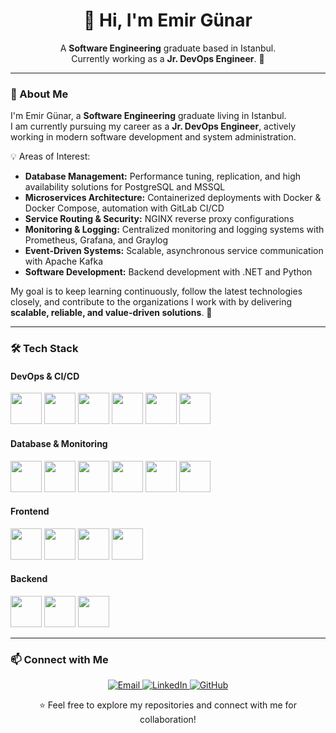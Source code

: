 <h1 align="center">👋 Hi, I'm Emir Günar</h1>

<p align="center">
  A <b>Software Engineering</b> graduate based in Istanbul.<br>
  Currently working as a <b>Jr. DevOps Engineer</b>. 🚀
</p>

---

### 🚀 About Me  

I'm Emir Günar, a **Software Engineering** graduate living in Istanbul.  
I am currently pursuing my career as a **Jr. DevOps Engineer**, actively working in modern software development and system administration.  

💡 Areas of Interest:  
- **Database Management:** Performance tuning, replication, and high availability solutions for PostgreSQL and MSSQL  
- **Microservices Architecture:** Containerized deployments with Docker & Docker Compose, automation with GitLab CI/CD  
- **Service Routing & Security:** NGINX reverse proxy configurations  
- **Monitoring & Logging:** Centralized monitoring and logging systems with Prometheus, Grafana, and Graylog  
- **Event-Driven Systems:** Scalable, asynchronous service communication with Apache Kafka  
- **Software Development:** Backend development with .NET and Python  

My goal is to keep learning continuously, follow the latest technologies closely, and contribute to the organizations I work with by delivering **scalable, reliable, and value-driven solutions**. 🚀

---

### 🛠️ Tech Stack

#### DevOps & CI/CD
<p>
  <img src="https://cdn.jsdelivr.net/gh/devicons/devicon/icons/linux/linux-original.svg" width="50"/>
  <img src="https://cdn.jsdelivr.net/gh/devicons/devicon/icons/docker/docker-original.svg" width="50"/>
  <img src="https://cdn.jsdelivr.net/gh/devicons/devicon/icons/nginx/nginx-original.svg" width="50"/>
  <img src="https://cdn.jsdelivr.net/gh/devicons/devicon/icons/gitlab/gitlab-original.svg" width="50"/>
  <img src="https://cdn.jsdelivr.net/gh/devicons/devicon/icons/azure/azure-original.svg" width="50"/>
  <img src="https://cdn.jsdelivr.net/gh/devicons/devicon/icons/github/github-original.svg" width="50"/>
</p>

#### Database & Monitoring
<p>
  <img src="https://cdn.jsdelivr.net/gh/devicons/devicon/icons/postgresql/postgresql-original.svg" width="50"/>
  <img src="https://cdn.jsdelivr.net/gh/devicons/devicon/icons/microsoftsqlserver/microsoftsqlserver-plain.svg" width="50"/>
  <img src="https://cdn.jsdelivr.net/gh/devicons/devicon/icons/oracle/oracle-original.svg" width="50"/>
  <img src="https://cdn.jsdelivr.net/gh/devicons/devicon/icons/apachekafka/apachekafka-original.svg" width="50"/>
  <img src="https://cdn.jsdelivr.net/gh/devicons/devicon/icons/prometheus/prometheus-original.svg" width="50"/>
  <img src="https://cdn.jsdelivr.net/gh/devicons/devicon/icons/grafana/grafana-original.svg" width="50"/>
</p>

#### Frontend
<p>
  <img src="https://cdn.jsdelivr.net/gh/devicons/devicon/icons/html5/html5-original.svg" width="50"/>
  <img src="https://cdn.jsdelivr.net/gh/devicons/devicon/icons/css3/css3-original.svg" width="50"/>
  <img src="https://cdn.jsdelivr.net/gh/devicons/devicon/icons/react/react-original.svg" width="50"/>
  <img src="https://cdn.jsdelivr.net/gh/devicons/devicon/icons/flutter/flutter-original.svg" width="50"/>
</p>

#### Backend
<p>
  <img src="https://cdn.jsdelivr.net/gh/devicons/devicon/icons/python/python-original.svg" width="50"/>
  <img src="https://cdn.jsdelivr.net/gh/devicons/devicon/icons/java/java-original.svg" width="50"/>
  <img src="https://cdn.jsdelivr.net/gh/devicons/devicon/icons/dot-net/dot-net-original.svg" width="50"/>
</p>


---

### 📫 Connect with Me  

<p align="center">
  <a href="mailto:emirgunar@icloud.com">
    <img src="https://img.icons8.com/fluency/48/gmail-new.png" alt="Email"/>
  </a>
  <a href="https://www.linkedin.com/in/emirgunar/">
    <img src="https://img.icons8.com/fluency/48/linkedin.png" alt="LinkedIn"/>
  </a>
  <a href="https://github.com/EmirGunar">
    <img src="https://img.icons8.com/fluency/48/source-code.png" alt="GitHub"/>
  </a>
</p>

<p align="center">
⭐ Feel free to explore my repositories and connect with me for collaboration!  
</p>
